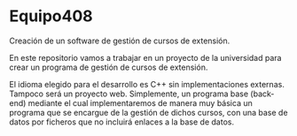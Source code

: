 # Equipo408
Creación de un software de gestión de cursos de extensión.

En este repositorio vamos a trabajar en un proyecto de la universidad para crear un programa de gestión de cursos de extensión.

El idioma elegido para el desarrollo es C++ sin implementaciones externas. Tampoco será un proyecto web. Simplemente, un programa base (back-end) mediante el cual implementaremos de manera muy básica un programa que se encargue de la gestión de dichos cursos, con una base de datos por ficheros que no incluirá enlaces a la base de datos.
